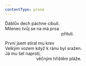 ```yaml
---
contentType: prose
---
```


Ďáblův dech páchne cibulí.  
Milenec tvůj se na má prsa  
                                               přitulí.

První jsem stíral mu krev  
Velkým vozem když k ránu byl sražen.  
Já mu šel naproti,  
                          věčným hřištěm pláže.
